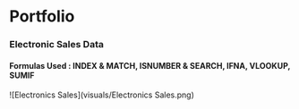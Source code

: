 # Portfolio

### Electronic Sales Data
#### Formulas Used : INDEX & MATCH, ISNUMBER & SEARCH, IFNA, VLOOKUP, SUMIF

![Electronics Sales](visuals/Electronics Sales.png)
